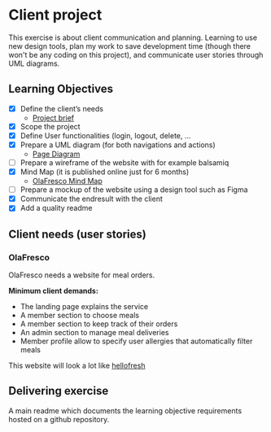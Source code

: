 # Client project

This exercise is about client communication and planning. Learning to use new design tools, plan my work to save development time (though there won't be any coding on this project), and communicate user stories through UML diagrams.

## Learning Objectives

- [x] Define the client’s needs
  * [Project brief](https://www.canva.com/design/DAEnW5Zv9-E/Uhn8j7tLrGG_zhIDm485hg/watch?utm_content=DAEnW5Zv9-E&utm_campaign=designshare&utm_medium=link&utm_source=publishsharelink)
- [x] Scope the project
- [x] Define User functionalities (login, logout, delete, ...
- [x] Prepare a UML diagram (for both navigations and actions)
  * [Page Diagram](https://bit.ly/2VVk1OV)
- [ ] Prepare a wireframe of the website with for example balsamiq
- [x] Mind Map (it is published online just for 6 months)
  * [OlaFresco Mind Map](https://atlas.mindmup.com/2021/08/e5524a00000311ecb29ac1d36e5f0de8/olafresco_landing_page/index.html)
- [ ] Prepare a mockup of the website using a design tool such as Figma
- [x] Communicate the endresult with the client
- [x] Add a quality readme

## Client needs (user stories)

### OlaFresco

OlaFresco needs a website for meal orders.

**Minimum client demands:**
* The landing page explains the service
* A member section to choose meals
* A member section to keep track of their orders
* An admin section to manage meal deliveries
* Member profile allow to specify user allergies that automatically filter meals

This website will look a lot like [hellofresh](https://www.hellofresh.be/?locale=nl-BE)

## Delivering exercise

A main readme which documents the learning objective requirements hosted on a github repository.

